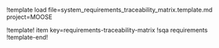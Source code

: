 !template load file=system_requirements_traceability_matrix.template.md
               project=MOOSE

!template! item key=requirements-traceability-matrix
!sqa requirements
!template-end!
